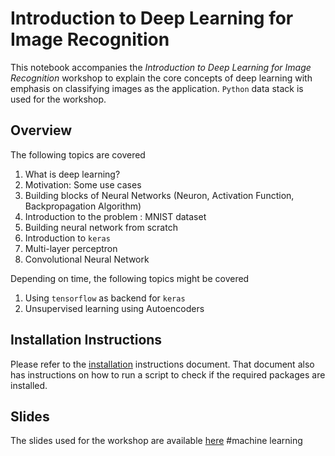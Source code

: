 # Introduction to Deep Learning for Image Recognition

This notebook accompanies the *Introduction to Deep Learning for Image Recognition* workshop to explain the core concepts of deep learning with emphasis on classifying images as the application. `Python` data stack is used for the workshop. 
 
## Overview

The following topics are covered

1. What is deep learning?
2. Motivation: Some use cases 
3. Building blocks of Neural Networks (Neuron, Activation Function, Backpropagation Algorithm)
4. Introduction to the problem : MNIST dataset
5. Building neural network from scratch
6. Introduction to `keras`
7. Multi-layer perceptron
8. Convolutional Neural Network

Depending on time, the following topics might be covered

1. Using `tensorflow` as backend for `keras`
2. Unsupervised learning using Autoencoders

 
## Installation Instructions

Please refer to the [installation](installation.md) instructions document. That document also has instructions on how to run a script to check if the required packages are installed. 

## Slides

The slides used for the workshop are available [here](https://speakerdeck.com/bargava/introduction-to-deep-learning-for-image-processing)
#machine learning
